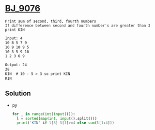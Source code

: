 # [BJ_9076](https://acmicpc.net/problem/9076)

```en
Print sum of second, third, fourth numbers
If difference between second and fourth number's are greater than 3 print KIN
```

```txt
Input: 4
10 8 5 7 9
10 9 10 9 5
10 3 5 9 10
1 2 3 6 9

Output: 24
28
KIN  # 10 - 5 > 3 so print KIN
KIN
```

## Solution

* py

  ```py
  for _ in range(int(input())):
    l = sorted(map(int, input().split()))
    print('KIN' if l[3]-l[1]>=4 else sum(l[1:4]))
  ```
